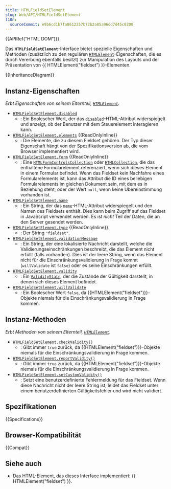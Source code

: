 ```yaml
---
title: HTMLFieldSetElement
slug: Web/API/HTMLFieldSetElement
l10n:
  sourceCommit: e9b6cd1b7fa8612257b72b2a85a96dd7d45c0200
---
```


{{APIRef("HTML DOM")}}

Das **`HTMLFieldSetElement`**-Interface bietet spezielle Eigenschaften und Methoden (zusätzlich zu den regulären [`HTMLElement`](/de/docs/Web/API/HTMLElement)-Eigenschaften, die es durch Vererbung ebenfalls besitzt) zur Manipulation des Layouts und der Präsentation von {{ HTMLElement("fieldset") }}-Elementen.

{{InheritanceDiagram}}

## Instanz-Eigenschaften

_Erbt Eigenschaften von seinem Elternteil, [`HTMLElement`](/de/docs/Web/API/HTMLElement)._

- [`HTMLFieldSetElement.disabled`](/de/docs/Web/API/HTMLFieldSetElement/disabled)
  - : Ein Boolescher Wert, der das [`disabled`](/de/docs/Web/HTML/Reference/Elements/fieldset#disabled)-HTML-Attribut widerspiegelt und anzeigt, ob der Benutzer mit dem Steuerelement interagieren kann.
- [`HTMLFieldSetElement.elements`](/de/docs/Web/API/HTMLFieldSetElement/elements) {{ReadOnlyInline}}
  - : Die Elemente, die zu diesem Fieldset gehören. Der Typ dieser Eigenschaft hängt von der Spezifikationsversion ab, die vom Browser implementiert wird.
- [`HTMLFieldSetElement.form`](/de/docs/Web/API/HTMLFieldSetElement/form) {{ReadOnlyInline}}
  - : Eine [`HTMLFormControlsCollection`](/de/docs/Web/API/HTMLFormControlsCollection) oder [`HTMLCollection`](/de/docs/Web/API/HTMLCollection), die das enthaltene Formularelement referenziert, wenn sich dieses Element in einem Formular befindet.
    Wenn das Fieldset kein Nachfahre eines Formularelements ist, kann das Attribut die ID eines beliebigen Formularelements im gleichen Dokument sein, mit dem es in Beziehung steht, oder der Wert `null`, wenn keine Übereinstimmung vorhanden ist.
- [`HTMLFieldSetElement.name`](/de/docs/Web/API/HTMLFieldSetElement/name)
  - : Ein String, der das [`name`](/de/docs/Web/HTML/Reference/Elements/fieldset#name)-HTML-Attribut widerspiegelt und den Namen des Fieldsets enthält. Dies kann beim Zugriff auf das Fieldset in JavaScript verwendet werden. Es ist _nicht_ Teil der Daten, die an den Server gesendet werden.
- [`HTMLFieldSetElement.type`](/de/docs/Web/API/HTMLFieldSetElement/type) {{ReadOnlyInline}}
  - : Der String `"fieldset"`.
- [`HTMLFieldSetElement.validationMessage`](/de/docs/Web/API/HTMLFieldSetElement/validationMessage)
  - : Ein String, der eine lokalisierte Nachricht darstellt, welche die Validierungseinschränkungen beschreibt, die das Element nicht erfüllt (falls vorhanden). Dies ist der leere String, wenn das Element nicht für die Einschränkungsvalidierung in Frage kommt (`willValidate` ist `false`) oder es seine Einschränkungen erfüllt.
- [`HTMLFieldSetElement.validity`](/de/docs/Web/API/HTMLFieldSetElement/validity)
  - : Ein [`ValidityState`](/de/docs/Web/API/ValidityState), der die Zustände der Gültigkeit darstellt, in denen sich dieses Element befindet.
- [`HTMLFieldSetElement.willValidate`](/de/docs/Web/API/HTMLFieldSetElement/willValidate)
  - : Ein Boolescher Wert `false`, da {{HTMLElement("fieldset")}}-Objekte niemals für die Einschränkungsvalidierung in Frage kommen.

## Instanz-Methoden

_Erbt Methoden von seinem Elternteil, [`HTMLElement`](/de/docs/Web/API/HTMLElement)._

- [`HTMLFieldSetElement.checkValidity()`](/de/docs/Web/API/HTMLFieldSetElement/checkValidity)
  - : Gibt immer `true` zurück, da {{HTMLElement("fieldset")}}-Objekte niemals für die Einschränkungsvalidierung in Frage kommen.
- [`HTMLFieldSetElement.reportValidity()`](/de/docs/Web/API/HTMLFieldSetElement/reportValidity)
  - : Gibt immer `true` zurück, da {{HTMLElement("fieldset")}}-Objekte niemals für die Einschränkungsvalidierung in Frage kommen.
- [`HTMLFieldSetElement.setCustomValidity()`](/de/docs/Web/API/HTMLFieldSetElement/setCustomValidity)
  - : Setzt eine benutzerdefinierte Fehlermeldung für das Fieldset. Wenn diese Nachricht nicht der leere String ist, leidet das Fieldset unter einem benutzerdefinierten Gültigkeitsfehler und wird nicht validiert.

## Spezifikationen

{{Specifications}}

## Browser-Kompatibilität

{{Compat}}

## Siehe auch

- Das HTML-Element, das dieses Interface implementiert: {{ HTMLElement("fieldset") }}.
